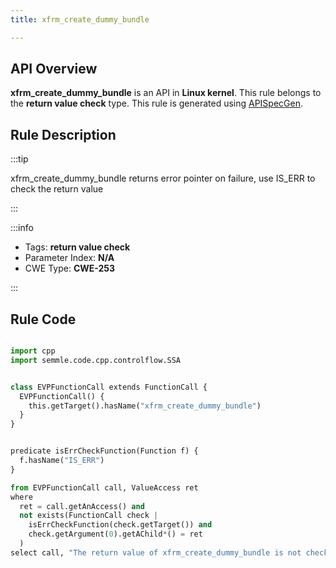 ```yaml
---
title: xfrm_create_dummy_bundle

---
```



## API Overview
**xfrm_create_dummy_bundle** is an API in **Linux kernel**. This rule belongs to the **return value check** type. This rule is generated using [APISpecGen](../../tools/APISpecGen).
## Rule Description

:::tip

xfrm_create_dummy_bundle returns error pointer on failure, use IS_ERR to check the return value

:::

:::info

- Tags: **return value check**
- Parameter Index: **N/A**
- CWE Type: **CWE-253**

:::

## Rule Code
```python

import cpp
import semmle.code.cpp.controlflow.SSA


class EVPFunctionCall extends FunctionCall {
  EVPFunctionCall() {
    this.getTarget().hasName("xfrm_create_dummy_bundle")
  }
}


predicate isErrCheckFunction(Function f) {
  f.hasName("IS_ERR") 
}

from EVPFunctionCall call, ValueAccess ret
where
  ret = call.getAnAccess() and
  not exists(FunctionCall check |
    isErrCheckFunction(check.getTarget()) and
    check.getArgument(0).getAChild*() = ret
  )
select call, "The return value of xfrm_create_dummy_bundle is not checked with IS_ERR."
    
```
